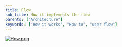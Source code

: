 ```yaml
---
title: Flow
sub_title: How it implements the flow
parents: ["Architecture"]
keywords: ["How it works", "How to", "user flow"]
---
```


[![How.png](https://i.postimg.cc/mhf962tD/How.png)](https://postimg.cc/hQshXn8W)
